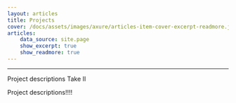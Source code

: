 ```yaml
---
layout: articles
title: Projects
cover: /docs/assets/images/axure/articles-item-cover-excerpt-readmore.jpg
articles:
    data_source: site.page
    show_excerpt: true
    show_readmore: true
---
```


<div class="article__content" markdown="1">

---

Project descriptions Take II

<!--more-->
Project descriptions!!!!
